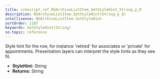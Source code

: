 ```yaml
---
title: crmscript_ref_NSArchiveListItem_SetStyleHint_String_p_0
description: NSArchiveListItem.SetStyleHint(String p_0)
intellisense: NSArchiveListItem.SetStyleHint
sortOrder: 1187
keywords: SetStyleHint(String)
so.topic: reference
---
```



Style hint for the row, for instance 'retired' for associates or 'private' for appointments. Presentation layers can interpret the style hints as they see fit.



* **StyleHint:** String
* **Returns:** String



